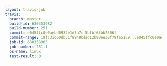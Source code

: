 ```yaml
---
layout: travis-job
travis:
  branch: master
  build-id: 630353982
  build-number: 251
  commit: e045ffc0e0aebd0932e1d5a7cf5bfbf63bb2606f
  commit-range: 19fc31c60db31f8949bdad12b90ee30f79fe5159...e045ffc0e0aebd0932e1d5a7cf5bfbf63bb2606f
  job-id: 630353985
  job-number: 251.1
  os-name: linux
  test-result: 0
---
```

